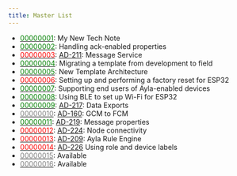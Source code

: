 ```yaml
---
title: Master List
---
```


* [<span style="color:green">00000001</span>](/tech-notes/00000001/): My New Tech Note
* [<span style="color:green">00000002</span>](/tech-notes/00000002/): Handling ack-enabled properties
* [<span style="color:red">00000003</span>](/tech-notes/00000003/): [AD-211](https://aylanetworks.atlassian.net/browse/AD-211): Message Service
* [<span style="color:green">00000004</span>](/tech-notes/00000004/): Migrating a template from development to field
* [<span style="color:green">00000005</span>](/tech-notes/00000005/): New Template Architecture
* [<span style="color:red">00000006</span>](/tech-notes/00000006/): Setting up and performing a factory reset for ESP32
* [<span style="color:green">00000007</span>](/tech-notes/00000007/): Supporting end users of Ayla-enabled devices
* [<span style="color:green">00000008</span>](/tech-notes/00000008/): Using BLE to set up Wi-Fi for ESP32
* [<span style="color:green">00000009</span>](/tech-notes/00000009/): [AD-217](https://aylanetworks.atlassian.net/browse/AD-217): Data Exports
* [<span style="color:gray">00000010</span>](/tech-notes/00000010/): [AD-160](https://aylanetworks.atlassian.net/browse/AD-160): GCM to FCM
* [<span style="color:green">00000011</span>](/tech-notes/00000011/): [AD-219](https://aylanetworks.atlassian.net/browse/AD-219): Message properties
* [<span style="color:red">00000012</span>](/tech-notes/00000012/): [AD-224](https://aylanetworks.atlassian.net/browse/AD-224): Node connectivity
* [<span style="color:red">00000013</span>](/tech-notes/00000013/): [AD-209](https://aylanetworks.atlassian.net/browse/AD-209): Ayla Rule Engine
* [<span style="color:red">00000014</span>](/tech-notes/00000014/): [AD-226](https://aylanetworks.atlassian.net/browse/AD-226) Using role and device labels
* [<span style="color:gray">00000015</span>](/tech-notes/00000015/): Available
* [<span style="color:gray">00000016</span>](/tech-notes/00000016/): Available